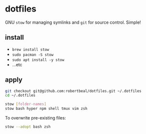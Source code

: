 # dotfiles

GNU `stow` for managing symlinks and `git` for source control. Simple!

## install

- `brew install stow`
- `sudo pacman -S stow`
- `sudo apt install -y stow`
- ...etc

## apply

```bash
git checkout git@github.com:robertbeal/dotfiles.git ~/.dotfiles
cd ~/.dotfiles

stow [folder-names]
stow bash hyper npm shell tmux vim zsh
```
To overwrite pre-existing files:

```bash
stow --adopt bash zsh
```

